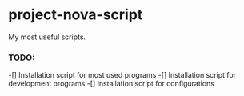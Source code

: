 # project-nova-script
My most useful scripts.
### TODO:
 -[] Installation script for most used programs
 -[] Installation script for development programs
 -[] Installation script for configurations 

